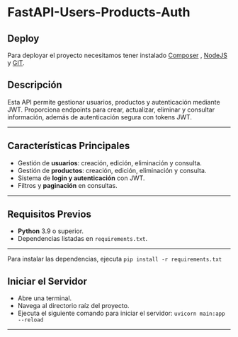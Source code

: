# FastAPI-Users-Products-Auth
## Deploy
Para deployar el proyecto necesitamos tener instalado [Composer](https://getcomposer.org/) , [NodeJS](https://nodejs.org/en/) y [GIT](https://git-scm.com/).

## **Descripción**  
Esta API permite gestionar usuarios, productos y autenticación mediante JWT. Proporciona endpoints para crear, actualizar, eliminar y consultar información, además de autenticación segura con tokens JWT.

---

## **Características Principales**  
- Gestión de **usuarios**: creación, edición, eliminación y consulta.
- Gestión de **productos**: creación, edición, eliminación y consulta.
- Sistema de **login y autenticación** con JWT.
- Filtros y **paginación** en consultas.

---
## **Requisitos Previos**  
- **Python** 3.9 o superior.  
- Dependencias listadas en `requirements.txt`.

---
Para instalar las dependencias, ejecuta `pip install -r requirements.txt`



## **Iniciar el Servidor**  
- Abre una terminal.
- Navega al directorio raíz del proyecto.
- Ejecuta el siguiente comando para iniciar el servidor:
 `uvicorn main:app --reload`
---


